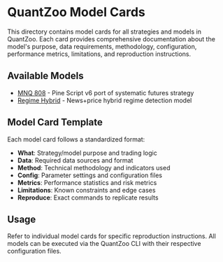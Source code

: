 # QuantZoo Model Cards

This directory contains model cards for all strategies and models in QuantZoo. Each card provides comprehensive documentation about the model's purpose, data requirements, methodology, configuration, performance metrics, limitations, and reproduction instructions.

## Available Models

- [MNQ 808](mnq_808.md) - Pine Script v6 port of systematic futures strategy
- [Regime Hybrid](regime_hybrid.md) - News+price hybrid regime detection model

## Model Card Template

Each model card follows a standardized format:

- **What**: Strategy/model purpose and trading logic
- **Data**: Required data sources and format
- **Method**: Technical methodology and indicators used
- **Config**: Parameter settings and configuration files
- **Metrics**: Performance statistics and risk metrics
- **Limitations**: Known constraints and edge cases
- **Reproduce**: Exact commands to replicate results

## Usage

Refer to individual model cards for specific reproduction instructions. All models can be executed via the QuantZoo CLI with their respective configuration files.